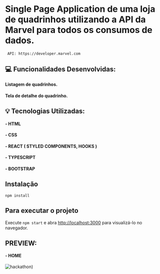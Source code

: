 # Single Page Application de uma loja de quadrinhos utilizando a API da Marvel para todos os consumos de dados.
     API: https://developer.marvel.com


##  💻 Funcionalidades Desenvolvidas: 
#### Listagem de quadrinhos.
#### Tela de detalhe do quadrinho.

## 💡 Tecnologias Utilizadas:
#### - HTML
#### - CSS
#### - REACT ( STYLED COMPONENTS, HOOKS )
#### - TYPESCRIPT
#### - BOOTSTRAP

## Instalação

`npm install`

## Para executar o projeto

Execute `npm start` e abra [http://localhost:3000](http://localhost:3000) para visualizá-lo no navegador.

## PREVIEW:
 #### - HOME
![hackathon](https://user-images.githubusercontent.com/83619345/204355461-6fb1b8f8-df4a-4d71-b2c0-3958f6e2dad4.png))
